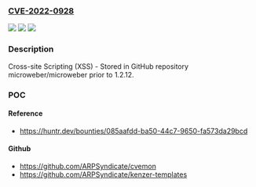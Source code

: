 ### [CVE-2022-0928](https://cve.mitre.org/cgi-bin/cvename.cgi?name=CVE-2022-0928)
![](https://img.shields.io/static/v1?label=Product&message=microweber%2Fmicroweber&color=blue)
![](https://img.shields.io/static/v1?label=Version&message=n%2Fa&color=blue)
![](https://img.shields.io/static/v1?label=Vulnerability&message=CWE-79%20Improper%20Neutralization%20of%20Input%20During%20Web%20Page%20Generation%20('Cross-site%20Scripting')&color=brighgreen)

### Description

Cross-site Scripting (XSS) - Stored in GitHub repository microweber/microweber prior to 1.2.12.

### POC

#### Reference
- https://huntr.dev/bounties/085aafdd-ba50-44c7-9650-fa573da29bcd

#### Github
- https://github.com/ARPSyndicate/cvemon
- https://github.com/ARPSyndicate/kenzer-templates

